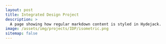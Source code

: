 ```yaml
---
layout: post
title: Integrated Design Project
description: >
  A page showing how regular markdown content is styled in Hydejack.
image: /assets/img/projects/IDP/isometric.png
sitemap: false
---
```

